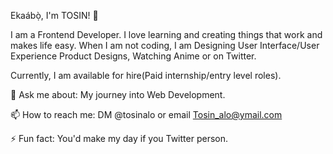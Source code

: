Ekaábọ̀, I'm TOSIN! 👋

I am a Frontend Developer. I love learning and creating things that work and makes life easy. When I am not coding, I am Designing User Interface/User Experience Product Designs, Watching Anime or on Twitter.

Currently, I am available for hire(Paid internship/entry level roles).

💬 Ask me about: My journey into  Web Development.

📫 How to reach me: DM @tosinalo or email Tosin_alo@ymail.com

⚡ Fun fact: You'd make my day if you Twitter person.
